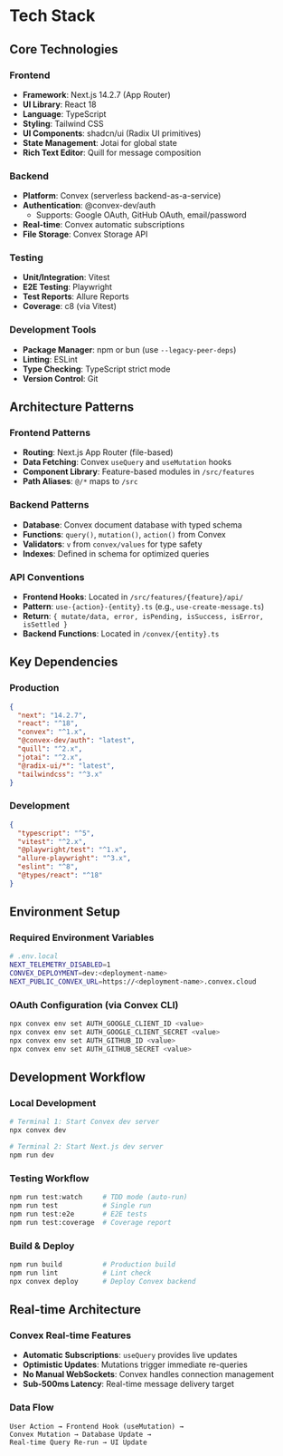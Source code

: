 # Tech Stack

## Core Technologies

### Frontend
- **Framework**: Next.js 14.2.7 (App Router)
- **UI Library**: React 18
- **Language**: TypeScript
- **Styling**: Tailwind CSS
- **UI Components**: shadcn/ui (Radix UI primitives)
- **State Management**: Jotai for global state
- **Rich Text Editor**: Quill for message composition

### Backend
- **Platform**: Convex (serverless backend-as-a-service)
- **Authentication**: @convex-dev/auth
  - Supports: Google OAuth, GitHub OAuth, email/password
- **Real-time**: Convex automatic subscriptions
- **File Storage**: Convex Storage API

### Testing
- **Unit/Integration**: Vitest
- **E2E Testing**: Playwright
- **Test Reports**: Allure Reports
- **Coverage**: c8 (via Vitest)

### Development Tools
- **Package Manager**: npm or bun (use `--legacy-peer-deps`)
- **Linting**: ESLint
- **Type Checking**: TypeScript strict mode
- **Version Control**: Git

## Architecture Patterns

### Frontend Patterns
- **Routing**: Next.js App Router (file-based)
- **Data Fetching**: Convex `useQuery` and `useMutation` hooks
- **Component Library**: Feature-based modules in `/src/features`
- **Path Aliases**: `@/*` maps to `/src`

### Backend Patterns
- **Database**: Convex document database with typed schema
- **Functions**: `query()`, `mutation()`, `action()` from Convex
- **Validators**: `v` from `convex/values` for type safety
- **Indexes**: Defined in schema for optimized queries

### API Conventions
- **Frontend Hooks**: Located in `/src/features/{feature}/api/`
- **Pattern**: `use-{action}-{entity}.ts` (e.g., `use-create-message.ts`)
- **Return**: `{ mutate/data, error, isPending, isSuccess, isError, isSettled }`
- **Backend Functions**: Located in `/convex/{entity}.ts`

## Key Dependencies

### Production
```json
{
  "next": "14.2.7",
  "react": "^18",
  "convex": "^1.x",
  "@convex-dev/auth": "latest",
  "quill": "^2.x",
  "jotai": "^2.x",
  "@radix-ui/*": "latest",
  "tailwindcss": "^3.x"
}
```

### Development
```json
{
  "typescript": "^5",
  "vitest": "^2.x",
  "@playwright/test": "^1.x",
  "allure-playwright": "^3.x",
  "eslint": "^8",
  "@types/react": "^18"
}
```

## Environment Setup

### Required Environment Variables
```bash
# .env.local
NEXT_TELEMETRY_DISABLED=1
CONVEX_DEPLOYMENT=dev:<deployment-name>
NEXT_PUBLIC_CONVEX_URL=https://<deployment-name>.convex.cloud
```

### OAuth Configuration (via Convex CLI)
```bash
npx convex env set AUTH_GOOGLE_CLIENT_ID <value>
npx convex env set AUTH_GOOGLE_CLIENT_SECRET <value>
npx convex env set AUTH_GITHUB_ID <value>
npx convex env set AUTH_GITHUB_SECRET <value>
```

## Development Workflow

### Local Development
```bash
# Terminal 1: Start Convex dev server
npx convex dev

# Terminal 2: Start Next.js dev server
npm run dev
```

### Testing Workflow
```bash
npm run test:watch     # TDD mode (auto-run)
npm run test           # Single run
npm run test:e2e       # E2E tests
npm run test:coverage  # Coverage report
```

### Build & Deploy
```bash
npm run build          # Production build
npm run lint           # Lint check
npx convex deploy      # Deploy Convex backend
```

## Real-time Architecture

### Convex Real-time Features
- **Automatic Subscriptions**: `useQuery` provides live updates
- **Optimistic Updates**: Mutations trigger immediate re-queries
- **No Manual WebSockets**: Convex handles connection management
- **Sub-500ms Latency**: Real-time message delivery target

### Data Flow
```
User Action → Frontend Hook (useMutation) →
Convex Mutation → Database Update →
Real-time Query Re-run → UI Update
```